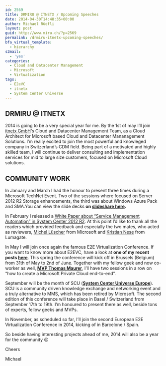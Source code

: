 ```yaml
---
id: 2569
title: DRMIRU @ ITNETX / Upcoming Speeches
date: 2014-04-30T14:48:35+00:00
author: Michael Rüefli
layout: post
guid: http://www.miru.ch/?p=2569
permalink: /drmiru-itnetx-upcoming-speeches/
bfa_virtual_template:
  - hierarchy
s2mail:
  - 'yes'
categories:
  - Cloud and Datacenter Management
  - Microsoft
  - Virtualization
tags:
  - E2eVC
  - itnetx
  - System Center Universe
---
```

## DRMIRU @ ITNETX

2014 is going to be a very special year for me. By the 1st of may I&#8217;ll join <a href="http://www.itnetx.ch/" target="_blank">itnetx GmbH</a>&#8216;s Cloud and Datacenter Management Team, as a Cloud Architect for Microsoft based Cloud and Datacenter Mananagement Solutions. I&#8217;m really excited to join the most powerful and knowleged company in Switzerland&#8217;s CDM field. Being part of a motivated and highly skilled team, I will continue to deliver consulting and implementation services for mid to large size customers, focused on Microsoft Cloud solutions.

## COMMUNITY WORK

In January and March I had the honour to present three times during a Microsoft TechNet Event. Two of the sessions where focused on Server 2012 R2 Storage enhancements, the third was about Windows Azure Pack and SMA.You can view the slide decks **on <a href="http://www.slideshare.net/drmiru" target="_blank">slideshare here</a>.**

In February I released a <a href="http://gallery.technet.microsoft.com/Service-Management-fcd75828" target="_blank">White Paper about &#8220;Service Management Automation&#8221; in System Center 2012 R2</a>. At this point I&#8217;d like to thank all the readers which provided feedback and especially the two mates, who acted as reviewers, <a href="http://www.server-talk.eu" target="_blank">Michel Lüscher</a> from Microsoft and <a href="http://kristiannese.blogspot.ch/" target="_blank">Kristian Nese</a> from Lumagate.

In May I will join once again the famous E2E Virtualization Conference. If you want to know more about E2EVC, have a look at **one of my recent posts <a href="http://www.miru.ch/why-im-consistently-returning-to-e2e-virtualization-conference/" target="_blank">here</a>**. This spring the conference will kick off in Brussels (Belgium) from 31th of May to 2nd of June. Together with my fellow geek and now co-worker as well, **<a href="http://www.thomasmaurer.ch/" target="_blank">MVP Thomas Maurer</a>**, I&#8217;ll have two sessions in a row on &#8220;how to create a Microsoft Private Cloud end-to-end&#8221;.

September will be the month of SCU (**<a href="http://www.systemcenteruniverse.ch/" target="_blank">System Center Universe Europe</a>**). SCU is a community driven knowledge exchange and networking event and a truly alternative to MMS, which has been retired by Microsoft. The second edition of this conference will take place in Basel / Switzerland from September 17th to 19th. I&#8217;m honoured to present there as well, beside tons of experts, fellow geeks and MVPs.

In November, as scheduled so far, I&#8217;ll join the second European E2E Virtualization Conference in 2014, kicking of in Barcelone / Spain.

So beside having interesting projects ahead of me, 2014 will also be a year for the community 😉

Cheers

Michael

&nbsp;